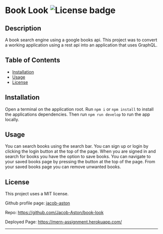 # Book Look   ![License badge](https://img.shields.io/badge/License-MIT-green)

## Description

A book search engine using a google books api. This project was to convert a working application using a rest api into an application that uses GraphQL.

## Table of Contents

- [Installation](#installation)
- [Usage](#usage)
- [License](#license)
    
## Installation

Open a terminal on the application root. Run `npm i` or `npm install` to install the applications dependencies. Then run `npm run develop` to run the app locally.

## Usage

You can search books using the search bar. You can sign up or login by clicking the login button at the top of the page. When you are signed in and search for books you have the option to save books. You can navigate to your saved books page by pressing the button at the top of the page. From your saved books page you can remove unwanted books.

## License

This project uses a MIT license.

Github profile page: [jacob-aston](https://github.com/jacob-aston)

Repo: https://github.com/Jacob-Aston/book-look

Deployed Page: https://mern-assignment.herokuapp.com/

---